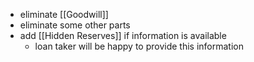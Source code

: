 - eliminate [[Goodwill]]
- eliminate some other parts
- add [[Hidden Reserves]] if information is available
	- loan taker will be happy to provide this information